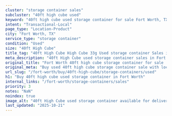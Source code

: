 ```yaml
---
cluster: "storage container sales"
subcluster: "40ft high cube used"
keyword: "40ft high cube used storage container for sale Fort Worth, TX"
intent: "Transactional-Local"
page_type: "Location-Product"
city: "Fort Worth, TX"
service_type: "storage container"
condition: "Used"
size: "40ft High Cube"
title_tag: "40ft High Cube High Cube 33g Used storage container Sales in Fort Worth ☎ (214) 524-4168 | LC Container"
meta_description: "40ft High Cube used storage container sales in Fort Worth. High cube containers with extra height. Fast delivery, competitive pricing. Serving storage containers area. Quote ID: MA3. Call (214) 524-4168 for your free quote today."
original_title: "Fort Worth 40ft high cube storage container for sale | LC"
original_meta: "Buy used 40ft high cube storage container sale with local delivery in Fort Worth, TX. LC Container — local Since 2003. Request a fast quote today."
url_slug: "/fort-worth/buy/40ft-high-cube/storage-containers/used"
h1: "Buy 40ft high cube used storage container in Fort Worth"
internal_links: "/fort-worth/storage-containers/sales"
priority: 3
notes: "NaN"
noindex: true
image_alt: "40ft High Cube used storage container available for delivery in Fort Worth"
last_updated: "2025-10-21"
---
```


<!-- TODO: Add unique city/inventory copy, images, and internal links here. -->
